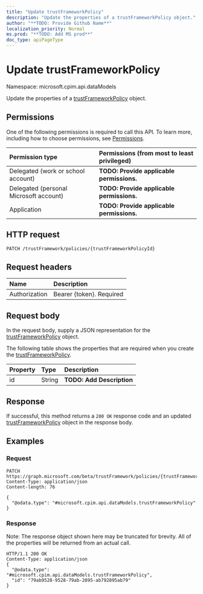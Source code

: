 ```yaml
---
title: "Update trustFrameworkPolicy"
description: "Update the properties of a trustFrameworkPolicy object."
author: "**TODO: Provide Github Name**"
localization_priority: Normal
ms.prod: "**TODO: Add MS prod**"
doc_type: apiPageType
---
```


# Update trustFrameworkPolicy

Namespace: microsoft.cpim.api.dataModels

Update the properties of a [trustFrameworkPolicy](../resources/microsoft.cpim.api.datamodels-trustframeworkpolicy.md) object.

## Permissions
One of the following permissions is required to call this API. To learn more, including how to choose permissions, see [Permissions](/concepts/permissions-reference.md).

|Permission type|Permissions (from most to least privileged)|
|:---|:---|
|Delegated (work or school account)|**TODO: Provide applicable permissions.**|
|Delegated (personal Microsoft account)|**TODO: Provide applicable permissions.**|
|Application|**TODO: Provide applicable permissions.**|

## HTTP request
<!-- {
  "blockType": "ignored"
}
-->
``` http
PATCH /trustFramework/policies/{trustFrameworkPolicyId}
```

## Request headers
|Name|Description|
|:---|:---|
|Authorization|Bearer {token}. Required|

## Request body
In the request body, supply a JSON representation for the [trustFrameworkPolicy](../resources/microsoft.cpim.api.datamodels-trustframeworkpolicy.md) object.

The following table shows the properties that are required when you create the [trustFrameworkPolicy](../resources/microsoft.cpim.api.datamodels-trustframeworkpolicy.md).

|Property|Type|Description|
|:---|:---|:---|
|id|String|**TODO: Add Description**|



## Response
If successful, this method returns a `200 OK` response code and an updated [trustFrameworkPolicy](../resources/microsoft.cpim.api.datamodels-trustframeworkpolicy.md) object in the response body.

## Examples

### Request
<!-- {
  "blockType": "request",
  "name": "update_trustframeworkpolicy"
}
-->
``` http
PATCH https://graph.microsoft.com/beta/trustFramework/policies/{trustFrameworkPolicyId}
Content-Type: application/json
Content-length: 76

{
  "@odata.type": "#microsoft.cpim.api.dataModels.trustFrameworkPolicy"
}
```

### Response
Note: The response object shown here may be truncated for brevity. All of the properties will be returned from an actual call.
<!-- {
  "blockType": "response",
  "truncated": true
}
-->
``` http
HTTP/1.1 200 OK
Content-Type: application/json
{
  "@odata.type": "#microsoft.cpim.api.dataModels.trustFrameworkPolicy",
  "id": "79ab9528-9528-79ab-2895-ab792895ab79"
}
```

